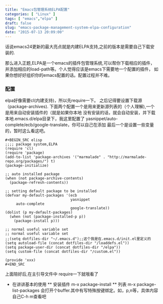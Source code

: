 ```yaml
---
title: "Emacs包管理系统ELPA配置"
categories: [ "Linux" ]
tags: [ "emacs","elpa" ]
draft: false
slug: "emacs-package-management-system-elpa-configuration"
date: "2015-07-13 20:09:00"
---
```


话说emacs24更新的最大亮点就是内建ELPA支持,之前的版本是需要自己下载安装的.
 
那么进入正题,ELPA是一个emacs的插件包管理系统,可以帮你下载相应的插件，
并添加相应的load-path等。个人觉得应该是emacs下需要地一个配置的插件，
如果你想好好组织你的emacs配置的话。配置过程并不难。
 
 
### 配置
elpa好像需要cl(内建支持)，所以先require一下。
之后记得要设置下载源（package-archives).
下面两个配置一个是用来更新源列表的（个人理解),一个是用来自动安装插件的（就是如果你本地
没有安装的话，就会自动安装，并下载本地.emacs.d/elpa目录下，我这里配置了
yasnippet/auto-complete/ecb/google-translate，你可以自己在添加
最后一个是设置一些变量的，暂时这么看这吧。


<!--more-->


    #+BEGIN_SRC elisp
    ;;;; package system,ELPA
    (require 'cl)
    (require 'package)
    (add-to-list 'package-archives '("marmalade" . "http://marmalade-repo.org/packages/") t)
    (package-initialize)
     
    ;; auto installed package
    (when (not package-archive-contents)
      (package-refresh-contents))
     
    ;; setting default package to be installed
    (defvar my-default-packages '(ecb
                                  yasnippet
         auto-complete
                                  google-translate))
    (dolist (p my-default-packages)
      (when (not (package-installed-p p))
        (package-install p)))
     
    ;; normal useful variable set
    ;; normal useful variable set
    ;;(setq dotfiles-dir "~/.emacs.d");;这个我是在.emacs.d/init.el里定义的
    (setq autoload-file (concat dotfiles-dir "/loaddefs.el"))
    (setq package-user-dir (concat dotfiles-dir "/elpa"))
    (setq custom-file (concat dotfiles-dir "/custom.el"))
     
    (provide 'xxx)
    #+END_SRC

上面陪好后,在主引导文件中 require一下就哦看了
 
* 在讲讲基本的使用
** 安装插件
m-x package-install
** 列表
m-x package-list-packages
会打开个buffer.其中有写特殊按键绑定。如<CR>，p,n等，具体内容自己C-h m查看吧